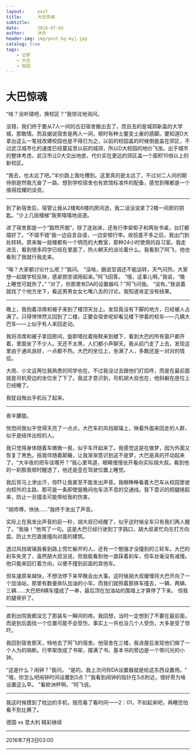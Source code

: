 ```yaml
---
layout:     post
title:      大巴惊魂
subtitle:
date:       2016-07-03
author:     沐杰
header-img: img/post-bg-myj.jpg
catalog: true
tags:
    - 记梦
    - 大巴
    - 校园
---
```


# 大巴惊魂
“啥？没听错吧，换校区？”我惊诧地询问。

没错，我们终于要从7人一间的古旧宿舍搬出去了，而且去的是城郊新盖的大学城，那敢情。而且据说宿舍是两人一间，顿时有种土鳖变土豪的感脚。要知道D大拿出这么一笔钱改建校园也是不得已为之，以前的校园盖的时候倒是盖在郊区，不过武汉城市化的速度已经蔓延至以前的城郊，所以D大校园的地价飞涨。出于城市的整体考虑，武汉市让D大交出地皮，代价实在更远的郊区盖一个面积10倍以上的新校区。

“我去，也太远了吧。”半价路上我吐槽到。这里真的是太远了，不过对二人间的期待倒是然我亢奋了一路，想到学校宿舍也有宾馆标准件的配备，感觉到哪都是一个值得炫耀的谈资。

***

到了新宿舍后，宿管让我从2楼和6楼的房间选，我二话没说拿了2楼一间房的钥匙。“少上几层楼梯”我笑嘻嘻地说道。

进了宿舍那是一个“豁然开朗”，除了连张床，还有行李架柜子和两张书桌，台灯都摆好了。“不错不错”我一边自言自语，一边安顿行李。收拾差不多之后，我出门到处转转。原来每一层楼都有一个明亮的大教室，那种24小时使用的自习室。我走进去，看到很多同学已经在里面了，热火朝天的谈论着什么。我看到了阿飞，他也看到了我就行我走来。

“唉？大家都讨论什么呢？”我问。
“没啥，据说空调还不能运转，天气闷热，大家想一起跟学校反映，感紧把空调用起来。”阿飞回答。
“哦，这事儿啊。”我说，“晚上睡觉可就热了。”
“对了，你那里有DA的设置器吗？”阿飞问我。
“没有。”我说着就找了个地方坐下，看这男男女女七嘴八舌的讨论。我知道肯定没有结果。

***

晚上，我抱着凉席和被子来到了楼顶天台上。发现竟没有下脚的地方，已经被人占满了。只得悻悻然又回到了二楼，正要会宿舍呢却看见楼下停着的校车——几辆大巴车——上似乎有人来回走动。

我将凉席和被子拿回房间，旋即塔拉着拖鞋来到楼下，看到大巴的所有窗户都开着，里面坐了不少人。天还不太黑，人们都小声聊天。我从前门走了上去，发现这里由于通风良好，一点都不热。大巴的坐位上，坐满了人，多数还是一对对的情侣。

大雨、小文这两位我熟悉的同学也在。不过我没过去跟他们打招呼，而是在最前面就是司机旁边的坐位坐了下了。我这才意识到，司机胡大叔也在，他斜躺在座位上已经睡了。

我犹自掏出手机玩了起来。

***

夜半朦胧。

恍惚间我似乎觉得天亮了一点点，大巴车的风挡玻璃上，映着外面来回走的人群，似乎是结伴出校的人。

我只觉得身体随着车微微一晃，似乎车开起来了。我感觉这是在做梦，因为外面又恢复了黑色。摇晃伴随着颠簸，让我渐渐意识到这不是梦，大巴是真的开动起来了。“大半夜的把车往哪开？”我心里骂道，眼睛慢慢张开看向实际胡大叔。看到他的一刹那我顿时醒透了，他还是歪在驾驶位置上睡觉。

我后背马上渗出汗，惊吓让我甚至不能发出声音。我眼睁睁看着大巴车从校园里驶向校外的主路，那可是一条即使是晚间也车流不息的交通线。我下意识的把腿绻起来，防止一旦撞击可能带给我的伤害。

“胡师傅，快快……”我终于发出了声音。

实际上在我发出声音的前一秒，胡大叔已经醒了，似乎这时候全车只有我们两人醒了。“我操！”他骂了一句。这是大巴已经行驶到丁字路口，胡大叔紧忙向左打方向盘。防止大巴直接撞向对面的建筑。

透过风挡玻璃我看到路上慌忙躲开的人，还有一个勉强才没撞到的三轮车。大巴的刹车失灵了，虽然胡大叔没说，但我能看到他一直踩着刹车，但车丝毫没有减慢。他只能来回打着方向，以便不撞到前面的其他车。

但车速原来越快，不想法停下来早晚会出大事。这时候胡大叔缓慢将大巴开向了一个加油站，那里有数量排队加油的小车。而我们就照着那排车撞去，一辆、两辆、三辆……大巴把8辆车撞成了一串，最后顶在加油站的围墙上才算停了下来。
但我的腿骨折了。

***

 直到出院我都没忘了那装车一瞬间的疼。我回想，当时一定想到了不要在最前面，而是到后面找一个位置可能不会受伤，事实上一共也没几个人受伤，大多是受了惊吓。

我回到宿舍那天，特地去了阿飞的宿舍。他宿舍在三楼，我进屋后发现他们做了一个人为的隔断。行李架改成了书架，摆满了书。基本书的旁边是一个带闪光的小钟。

“这是什么？闹钟？”我问。
“是的。我上次问你DA设置器就是给这东西设置用。"
"哦，你怎么吧闹钟时间设置到3点？"我看到闹钟的指针在3点附近，很好奇为啥设置这么早。
"看欧洲杯啊。"阿飞说。

***

我这时候摸到了枕边的手机，按亮看了看时间——2：01，不如起来吧，再睡恐怕看不到比赛了。

德国 vs 意大利 精彩继续

***

2016年7月3日03:00

***
